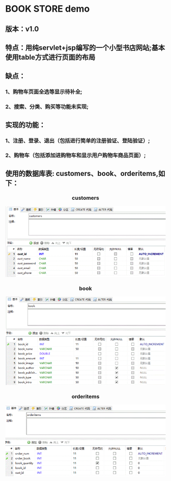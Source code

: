 <html>
	<head>
		<meta charset="utf-8">
	</head>
	<body>
		<h1>BOOK STORE demo</h1>
		<h2>版本：v1.0</h2>
		<h2>特点：用纯servlet+jsp编写的一个小型书店网站;基本使用table方式进行页面的布局</h2>
		<h2>缺点：</h2>
		<h3>1、购物车页面全选等显示待补全;</h3>
		<h3>2、搜索、分类、购买等功能未实现;</h3>
		<h2>实现的功能：</h2>
		<h3>1、注册、登录、退出（包括进行简单的注册验证、登陆验证）;</h3>
		<h3>2、购物车（包括添加进购物车和显示用户购物车商品页面）;</h3>
		<h2>使用的数据库表: customers、book、orderitems,如下：</h2>
		<h3 align="center">customers</h3>
		<p align="center"><img alt="customers" src="images/customers.GIF"></p>
		<h3 align="center">book</h3>
		<p align="center"><img alt="customers" src="images/book.GIF"></p>
		<h3 align="center">orderitems</h3>
		<p align="center"><img alt="customers" src="images/orderitems.GIF"></p>	
	</body>
</html>
